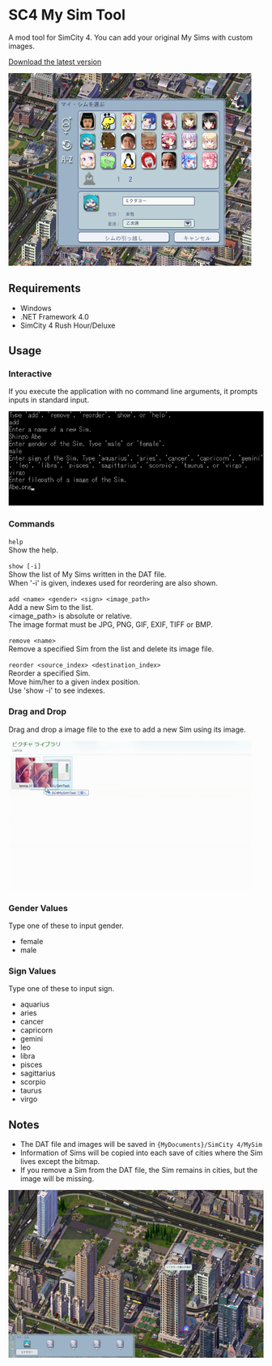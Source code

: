 # SC4 My Sim Tool

A mod tool for SimCity 4.
You can add your original My Sims with custom images.

[Download the latest version](https://github.com/curegit/sc4-my-sim-tool/releases/)

![My Sim View](Screenshots/MySims.png)

## Requirements

- Windows
- .NET Framework 4.0
- SimCity 4 Rush Hour/Deluxe

## Usage

### Interactive

If you execute the application with no command line arguments, it prompts inputs in standard input.

![Abe Stdin Example](Screenshots/Abe.png)

### Commands

`help`  
Show the help.

`show [-i]`  
Show the list of My Sims written in the DAT file.  
When '-i' is given, indexes used for reordering are also shown.

`add <name> <gender> <sign> <image_path>`  
Add a new Sim to the list.  
<image_path> is absolute or relative.  
The image format must be JPG, PNG, GIF, EXIF, TIFF or BMP.

`remove <name>`  
Remove a specified Sim from the list and delete its image file.

`reorder <source_index> <destination_index>`  
Reorder a specified Sim.  
Move him/her to a given index position.  
Use 'show -i' to see indexes.

### Drag and Drop

Drag and drop a image file to the exe to add a new Sim using its image.

![Lenna DD Example](Screenshots/Lenna.gif)

### Gender Values

Type one of these to input gender.

- female
- male

### Sign Values

Type one of these to input sign.

- aquarius
- aries
- cancer
- capricorn
- gemini
- leo
- libra
- pisces
- sagittarius
- scorpio
- taurus
- virgo

## Notes

- The DAT file and images will be saved in `{MyDocuments}/SimCity 4/MySim`
- Information of Sims will be copied into each save of cities where the Sim lives except the bitmap.
- If you remove a Sim from the DAT file, the Sim remains in cities, but the image will be missing.

![Miku Lives](Screenshots/Living.png)
